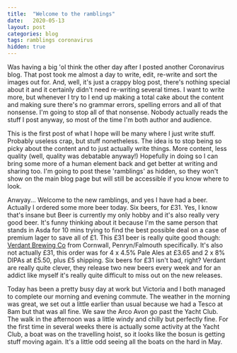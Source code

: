 ```yaml
---
title:  "Welcome to the ramblings"
date:   2020-05-13
layout: post
categories: blog
tags: ramblings coronavirus
hidden: true
---
```


Was having a big 'ol think the other day after I posted another Coronavirus blog. That post took me almost a day to write, edit, re-write and sort the images out for. And, well, it's just a crappy blog post, there's nothing special about it and it certainly didn't need re-writing several times. I want to write more, but whenever I try to I end up making a total cake about the content and making sure there's no grammar errors, spelling errors and all of that nonsense. I'm going to stop all of that nonsense. Nobody actually reads the stuff I post anyway, so most of the time I'm both author and audience.

This is the first post of what I hope will be many where I just write stuff. Probably useless crap, but stuff nonetheless. The idea is to stop being so picky about the content and to just actually write things. More content, less quality (well, quality was debatable anyway!) Hopefully in doing so I can bring some more of a human element back and get better at writing and sharing too. I'm going to post these 'ramblings' as hidden, so they won't show on the main blog page but will still be accessible if you know where to look.

Anwyay... Welcome to the new ramblings, and yes I have had a beer. Actually I ordered some more beer today. Six beers, for £31. Yes, I know that's insane but Beer is currently my only hobby and it's also really very good beer. It's funny thinking about it because I'm the same person that stands in Asda for 10 mins trying to find the best possible deal on a case of premium lager to save all of £1. This £31 beer is really quite good though: [Verdant Brewing Co](https://verdantbrewing.co/) from Cornwall, Penryn/Falmouth specifically. It's also not actually £31, this order was for 4 x 4.5% Pale Ales at £3.65 and 2 x 8% DIPAs at £5.50, plus £5 shipping. Six beers for £31 isn't bad, right? Verdant are really quite clever, they release two new beers every week and for an addict like myself it's really quite difficult to miss out on the new releases.

Today has been a pretty busy day at work but Victoria and I both managed to complete our morning and evening commute. The weather in the morning was great, we set out a little earlier than usual because we had a Tesco at 8am but that was all fine. We saw the Arco Avon go past the Yacht Club. The walk in the afternoon was a little windy and chilly but perfectly fine. For the first time in several weeks there is actually some activity at the Yacht Club, a boat was on the travelling hoist, so it looks like the bosun is getting stuff moving again. It's a little odd seeing all the boats on the hard in May.

